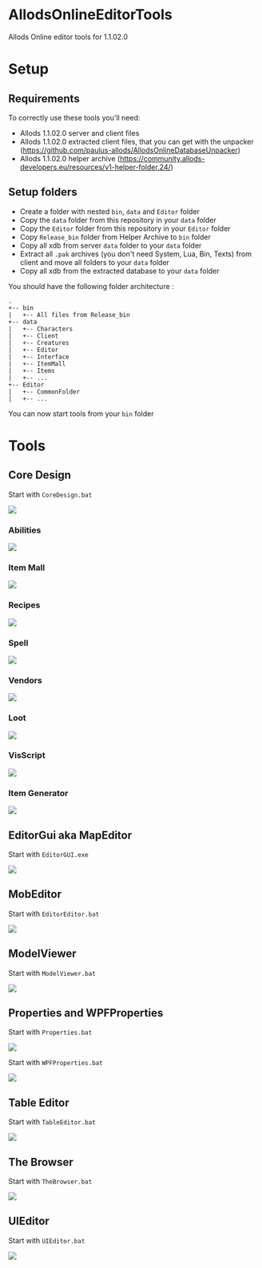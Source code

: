 # AllodsOnlineEditorTools
Allods Online editor tools for 1.1.02.0



# Setup

## Requirements

To correctly use these tools you'll need:

- Allods 1.1.02.0 server and client files
- Allods 1.1.02.0 extracted client files, that you can get with the unpacker (https://github.com/paulus-allods/AllodsOnlineDatabaseUnpacker)
- Allods 1.1.02.0 helper archive (https://community.allods-developers.eu/resources/v1-helper-folder.24/)

## Setup folders

- Create a folder with nested `bin`, `data` and `Editor` folder
- Copy the `data` folder from this repository in your `data` folder
- Copy the `Editor` folder from this repository in your `Editor` folder
- Copy `Release_bin` folder from Helper Archive to `bin` folder
- Copy all xdb from server `data` folder to your `data` folder
- Extract all `.pak` archives (you don't need System, Lua, Bin, Texts) from client and move all folders to your `data` folder
- Copy all xdb from the extracted database to your `data` folder


You should have the following folder architecture :

```
.
+-- bin
|   +-- All files from Release_bin
+-- data
|   +-- Characters
|   +-- Client
|   +-- Creatures
|   +-- Editor
|   +-- Interface
|   +-- ItemMall
|   +-- Items
|   +-- ...
+-- Editor
|   +-- CommonFolder
|   +-- ...
```

You can now start tools from your `bin` folder

# Tools

## Core Design

Start with `CoreDesign.bat`

![](img/CoreDesign.JPG)

### Abilities

![](img/CoreDesign-Ability.JPG)

### Item Mall

![](img/CoreDesign-ItemMall.JPG)

### Recipes

![](img/CoreDesign-Recipe.JPG)

### Spell

![](img/CoreDesign-Spell.JPG)

### Vendors

![](img/CoreDesign-Vendors.JPG)

### Loot

![](img/CoreDesign-Loot.JPG)

### VisScript

![](img/Core-VisScript.JPG)

### Item Generator

![](img/CoreDesign-ItemGenerator.JPG)

## EditorGui aka MapEditor

Start with `EditorGUI.exe`

![](img/EditorGUI.JPG)

## MobEditor

Start with `EditorEditor.bat`

![](img/MobEditor.JPG)

## ModelViewer

Start with `ModelViewer.bat`

![](img/ModelViewer.JPG)

## Properties and WPFProperties

Start with `Properties.bat`

![](img/Properties.JPG)

Start with `WPFProperties.bat`

![](img/WPFProperties.JPG)

## Table Editor

Start with `TableEditor.bat`

![](img/TableEditor.JPG)

## The Browser

Start with `TheBrowser.bat`

![](img/TheBrowser.JPG)

## UIEditor

Start with `UIEditor.bat`

![](img/UIEditor.JPG)
